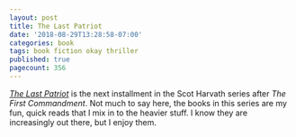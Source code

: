 ```yaml
---
layout: post
title: The Last Patriot
date: '2018-08-29T13:28:58-07:00'
categories: book
tags: book fiction okay thriller
published: true
pagecount: 356
---
```


[*The Last Patriot*][book-amaz] is the next installment in the Scot Harvath series after *The First
Commandment*. Not much to say here, the books in this series are my fun, quick reads that I mix in
to the heavier stuff. I know they are increasingly out there, but I enjoy them.

[book-amaz]:      http://a.co/d/iv5Jnnr
